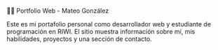 🧑‍💻 Portfolio Web - Mateo González

Este es mi portafolio personal como desarrollador web y estudiante de programación en RIWI. El sitio muestra información sobre mí, mis habilidades, proyectos y una sección de contacto.